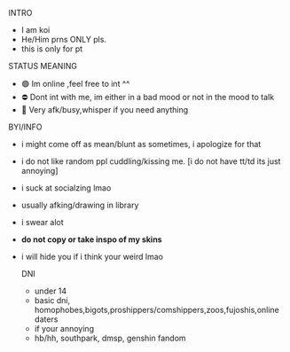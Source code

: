 
INTRO
- I am koi
- He/Him prns ONLY pls.
- this is only for pt

STATUS MEANING 
 - 🟢 Im online ,feel free to int ^^
 - ⛔ Dont int with me, im either in a bad mood or not in the mood to talk
 - 🌙 Very afk/busy,whisper if you need anything

BYI/INFO
- i might come off as mean/blunt as sometimes, i apologize for that
- i do not like random ppl cuddling/kissing me. [i do not have tt/td its just annoying]
- i suck at socialzing lmao 
- usually afking/drawing in library 
- i swear alot
- **do not copy or take inspo of my skins** 
- i will hide you if i think your weird lmao

  DNI
    - under 14 
    - basic dni, homophobes,bigots,proshippers/comshippers,zoos,fujoshis,online daters
    - if your annoying 
    - hb/hh, southpark, dmsp, genshin fandom

